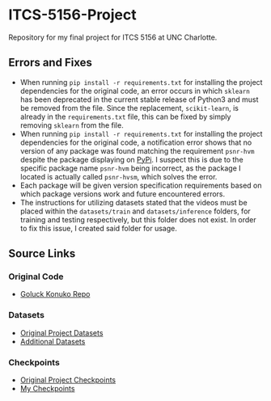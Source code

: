 # ITCS-5156-Project
Repository for my final project for ITCS 5156 at UNC Charlotte.

## Errors and Fixes
- When running ``pip install -r requirements.txt`` for installing the project dependencies for the original code, an error occurs in which ``sklearn`` has been deprecated in the current stable release of Python3 and must be removed from the file. Since the replacement, ``scikit-learn``, is already in the ``requirements.txt`` file, this can be fixed by simply removing ``sklearn`` from the file.
- When running ``pip install -r requirements.txt`` for installing the project dependencies for the original code, a notification error shows that no version of any package was found matching the requirement ``psnr-hvm`` despite the package displaying on [PyPi](https://pypi.org/project/psnr-hvsm/). I suspect this is due to the specific package name ``psnr-hvm`` being incorrect, as the package I located is actually called ``psnr-hvsm``, which solves the error.
- Each package will be given version specification requirements based on which package versions work and future encountered errors.
- The instructions for utilizing datasets stated that the videos must be placed within the ``datasets/train`` and ``datasets/inference`` folders, for training and testing respectively, but this folder does not exist. In order to fix this issue, I created said folder for usage.

## Source Links
### Original Code
- [Goluck Konuko Repo](https://github.com/Goluck-Konuko/animation-based-codecs)

### Datasets
- [Original Project Datasets](https://drive.google.com/drive/folders/1g0U1ZCTszm3yrmIewg7FahXsxyMBfxKj)
- [Additional Datasets]()

### Checkpoints
- [Original Project Checkpoints](https://drive.google.com/drive/folders/1_jIt9Bg-o_1-8_11DkVuHBvqHQH5e4tS)
- [My Checkpoints]()